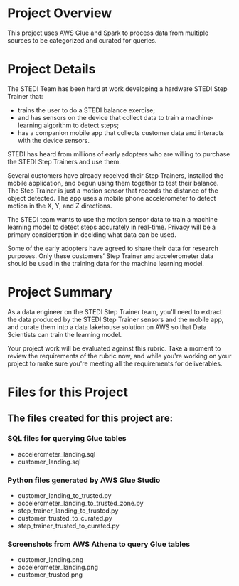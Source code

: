 # Project Overview

This project uses AWS Glue and Spark to process data from multiple sources to be categorized and curated for queries.

# Project Details

The STEDI Team has been hard at work developing a hardware STEDI Step Trainer that:
- trains the user to do a STEDI balance exercise;
- and has sensors on the device that collect data to train a machine-learning algorithm to detect steps;
- has a companion mobile app that collects customer data and interacts with the device sensors.

STEDI has heard from millions of early adopters who are willing to purchase the STEDI Step Trainers and use them.

Several customers have already received their Step Trainers, installed the mobile application, and begun using them together to test their balance. The Step Trainer is just a motion sensor that records the distance of the object detected. The app uses a mobile phone accelerometer to detect motion in the X, Y, and Z directions.

The STEDI team wants to use the motion sensor data to train a machine learning model to detect steps accurately in real-time. Privacy will be a primary consideration in deciding what data can be used.

Some of the early adopters have agreed to share their data for research purposes. Only these customers’ Step Trainer and accelerometer data should be used in the training data for the machine learning model.

# Project Summary

As a data engineer on the STEDI Step Trainer team, you'll need to extract the data produced by the STEDI Step Trainer sensors and the mobile app, and curate them into a data lakehouse solution on AWS so that Data Scientists can train the learning model.

Your project work will be evaluated against this rubric. Take a moment to review the requirements of the rubric now, and while you're working on your project to make sure you're meeting all the requirements for deliverables.

# Files for this Project

## The files created for this project are:

### SQL files for querying Glue tables

- accelerometer_landing.sql
- customer_landing.sql

### Python files generated by AWS Glue Studio

- customer_landing_to_trusted.py
- accelerometer_landing_to_trusted_zone.py
- step_trainer_landing_to_trusted.py
- customer_trusted_to_curated.py
- step_trainer_trusted_to_curated.py

### Screenshots from AWS Athena to query Glue tables

- customer_landing.png
- accelerometer_landing.png
- customer_trusted.png
